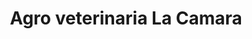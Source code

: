 ---
title: "Agro veterinaria La Camara"
url: /liberia/agro-veterinaria-la-camara/
shop: Hofladen
---
